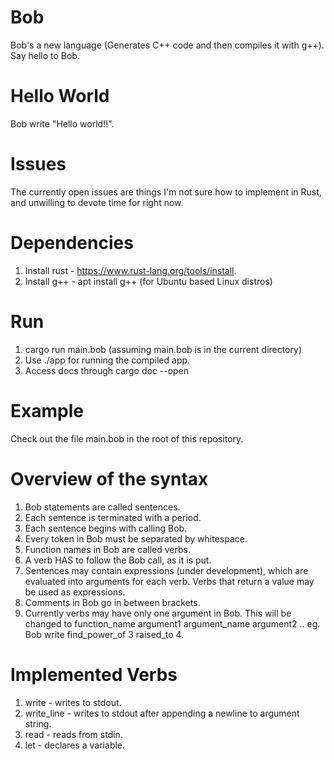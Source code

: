 # Bob
Bob's a new language (Generates C++ code and then compiles it with g++). Say hello to Bob.

# Hello World
Bob write "Hello world!!".

# Issues
The currently open issues are things I'm not sure how to implement in Rust, and unwilling to devote time for right now.

# Dependencies
1. Install rust - https://www.rust-lang.org/tools/install.
2. Install g++ - apt install g++ (for Ubuntu based Linux distros)

# Run
1. cargo run main.bob (assuming main.bob is in the current directory)
2. Use ./app for running the compiled app.
3. Access docs through cargo doc --open

# Example
Check out the file main.bob in the root of this repository.

# Overview of the syntax
1. Bob statements are called sentences.
2. Each sentence is terminated with a period.
3. Each sentence begins with calling Bob.
4. Every token in Bob must be separated by whitespace.
5. Function names in Bob are called verbs.
6. A verb HAS to follow the Bob call, as it is put.
7. Sentences may contain expressions (under development), which are evaluated into arguments for each verb. Verbs that return a value may be used as expressions.
8. Comments in Bob go in between brackets.
9. Currently verbs may have only one argument in Bob. This will be changed to function_name argument1 argument_name argument2 ..
   eg. Bob write find_power_of 3 raised_to 4.

# Implemented Verbs
1. write - writes to stdout.
2. write_line - writes to stdout after appending a newline to argument string.
3. read - reads from stdin.
4. let - declares a variable.

